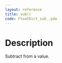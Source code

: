 ```yaml
---
layout: reference
title: sub()
code: FloatDict_sub_.pde
---
```


# Description

Subtract from a value.

